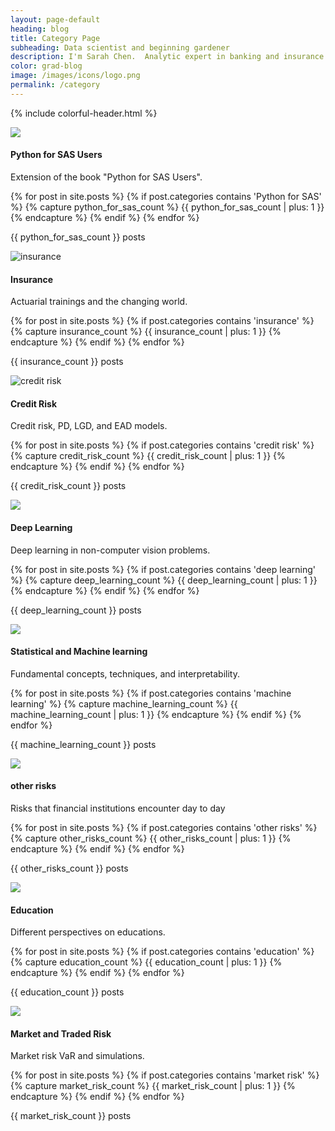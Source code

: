 ```yaml
---
layout: page-default
heading: blog
title: Category Page
subheading: Data scientist and beginning gardener
description: I'm Sarah Chen.  Analytic expert in banking and insurance.
color: grad-blog
image: /images/icons/logo.png
permalink: /category
---
```


{% include colorful-header.html %}

<div class="home-container">
  <div class="home-articles">
    <div class="home-wrapper">
      <div class="gem-box">
        <div class="python-for-sas" onclick="location.href='{{ site.baseurl }}/python-for-sas';">
          <img src="{{ "/images/icons/python.svg" | relative_url }}"/>
          <h4>Python for SAS Users</h4>
          <p>Extension of the book "Python for SAS Users".</p>
          {% for post in site.posts %}
            {% if post.categories contains 'Python for SAS' %}
                {% capture python_for_sas_count %} {{ python_for_sas_count | plus: 1 }} {% endcapture %}
              {% endif %}
          {% endfor %}
          <p class="no_of_posts">{{ python_for_sas_count }} posts</p>
        </div>
        <div class="insurance" onclick="location.href='{{ site.baseurl }}/insurance';">
          <img src="{{ "/images/icons/insurance.svg" | relative_url }}" alt="insurance"/>
          <h4>Insurance</h4>
          <p>Actuarial trainings and the changing world.</p>
          {% for post in site.posts %}
            {% if post.categories contains 'insurance' %}
                {% capture insurance_count %} {{ insurance_count | plus: 1 }} {% endcapture %}
              {% endif %}
          {% endfor %}
          <p class="no_of_posts">{{ insurance_count }} posts</p>
        </div>
        <div class="credit-risk" onclick="location.href='{{ site.baseurl }}/credit-risk';">
          <img src="{{ "/images/icons/credit-risk.svg" | relative_url }}" alt="credit risk"/>
          <h4>Credit Risk</h4>
          <p>Credit risk, PD, LGD, and EAD models.</p>
          {% for post in site.posts %}
              {% if post.categories contains 'credit risk' %}
                {% capture credit_risk_count %} {{ credit_risk_count | plus: 1 }} {% endcapture %}
              {% endif %}
          {% endfor %}
          <p class="no_of_posts">{{ credit_risk_count }} posts</p>
        </div>
        <div class="deep-learning" onclick="location.href='{{ site.baseurl }}/deep-learning';">
            <img src="{{ "/images/icons/deep-learning.svg" | relative_url }}" />
            <h4>Deep Learning</h4>
            <p>Deep learning in non-computer vision problems.</p>
            {% for post in site.posts %}
            {% if post.categories contains 'deep learning' %}
                {% capture deep_learning_count %} {{ deep_learning_count | plus: 1 }} {% endcapture %}
              {% endif %}
          {% endfor %}
          <p class="no_of_posts">{{ deep_learning_count }} posts</p>
        </div>
        <div class="machine-learning" onclick="location.href='{{ site.baseurl }}/machine-learning';">
            <img src="{{ "/images/icons/machine-learning.svg" | relative_url }}" />
            <h4>Statistical and Machine learning</h4>
            <p>Fundamental concepts, techniques, and interpretability.</p>
            {% for post in site.posts %}
              {% if post.categories contains 'machine learning' %}
                {% capture machine_learning_count %} {{ machine_learning_count | plus: 1 }} {% endcapture %}
            {% endif %}
          {% endfor %}
          <p class="no_of_posts">{{ machine_learning_count }} posts</p>
        </div>
        <div class="other-risks" onclick="location.href='{{ site.baseurl }}/other-risks';">
          <img src="{{ "/images/icons/real-estate.svg" | relative_url }}"/>
          <h4>other risks</h4>
          <p>Risks that financial institutions encounter day to day</p>
          {% for post in site.posts %}
            {% if post.categories contains 'other risks' %}
                {% capture other_risks_count %} {{ other_risks_count | plus: 1 }} {% endcapture %}
            {% endif %}
          {% endfor %}
          <p class="no_of_posts">{{ other_risks_count }} posts</p>
        </div>
        <div class="education" onclick="location.href='{{ site.baseurl }}/education';">
          <img src="{{ "/images/icons/education.svg" | relative_url }}" />
          <h4>Education</h4>
          <p>Different perspectives on educations.</p>
          {% for post in site.posts %}
            {% if post.categories contains 'education' %}
                {% capture education_count %} {{ education_count | plus: 1 }} {% endcapture %}
            {% endif %}
          {% endfor %}
          <p class="no_of_posts">{{ education_count }} posts</p>
        </div>
        <div class="market-risk" onclick="location.href='{{ site.baseurl }}/market-risk';">
          <img src="{{ "/images/icons/market.svg" | relative_url }}" />
          <h4>Market and Traded Risk</h4>
          <p>Market risk VaR and simulations.</p>
          {% for post in site.posts %}
            {% if post.categories contains 'market risk' %}
                {% capture market_risk_count %} {{ market_risk_count | plus: 1 }} {% endcapture %}
            {% endif %}
          {% endfor %}
          <p class="no_of_posts">{{ market_risk_count }} posts</p>
        </div>
      </div>
    </div>
  </div>
</div>